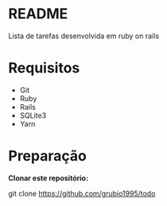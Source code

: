 # README

Lista de tarefas desenvolvida em ruby on rails


# Requisitos

* Git
* Ruby
* Rails
* SQLite3
* Yarn

# Preparação

<b>Clonar este repositório:</b>

git clone https://github.com/grubio1995/todo

